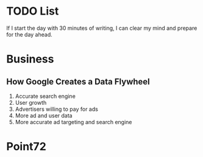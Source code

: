 # TODO List
If I start the day with 30 minutes of writing, I can clear my mind and prepare for the day ahead.

# Business
## How Google Creates a Data Flywheel
1. Accurate search engine
2. User growth
3. Advertisers willing to pay for ads
4. More ad and user data
5. More accurate ad targeting and search engine


# Point72
